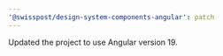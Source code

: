 ```yaml
---
'@swisspost/design-system-components-angular': patch
---
```


Updated the project to use Angular version 19.
